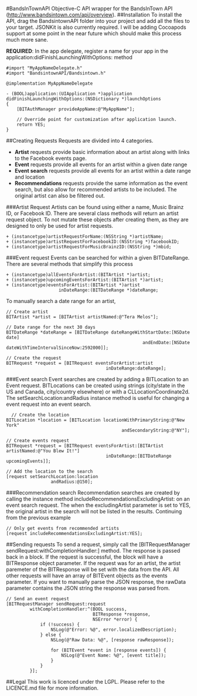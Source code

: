 #BandsInTownAPI
Objective-C API wrapper for the BandsInTown API (http://www.bandsintown.com/api/overview).
##Installation
To install the API, drag the BandsintownAPI folder into your project and add all the files to your target. JSONKit is also currently required. I will be adding Cocoapods support at some point in the near future which should make this process much more sane.

__REQUIRED__: In the app delegate, register a name for your app in the application:didFinishLaunchingWithOptions: method

    #import "MyAppNameDelegate.h"
    #import "BandsintownAPI/Bandsintown.h"
    
    @implementation MyAppNameDelegate
    
    - (BOOL)application:(UIApplication *)application didFinishLaunchingWithOptions:(NSDictionary *)launchOptions
    {
        [BITAuthManager provideAppName:@"MyAppName"];
        
        // Override point for customization after application launch.
        return YES;
    }

##Creating Requests
Requests are divided into 4 categories.

- __Artist__ requests provide basic information about an artist along with links to the Facebook events page.
- __Event__ requests provide all events for an artist within a given date range
- __Event search__ requests provide all events for an artist within a date range and location
- __Recommendations__ requests provide the same information as the event search, but also allow for recommended artists to be included. The original artist can also be filtered out.

###Artist Request
Artists can be found using either a name, Music Brainz ID, or Facebook ID. There are several class methods will return an artist request object. To not mutate these objects after creating them, as they are designed to only be used for artist requests.

    + (instancetype)artistRequestForName:(NSString *)artistName;
    + (instancetype)artistRequestForFacebookID:(NSString *)facebookID;
    + (instancetype)artistRequestForMusicBrainzID:(NSString *)mbid;
    
###Event request
Events can be searched for within a given BITDateRange. There are several methods that simplify this process

    + (instancetype)allEventsForArtist:(BITArtist *)artist;
    + (instancetype)upcomingEventsForArtist:(BITArtist *)artist;
    + (instancetype)eventsForArtist:(BITArtist *)artist
                        inDateRange:(BITDateRange *)dateRange;
                        
To manually search a date range for an artist,

    // Create artist
    BITArtist *artist = [BITArtist artistNamed:@"Tera Melos"];
    
    // Date range for the next 30 days
    BITDateRange *dateRange = [BITDateRange dateRangeWithStartDate:[NSDate date]
                                                        andEndDate:[NSDate dateWithTimeIntervalSinceNow:2592000]];
                                                        
    // Create the request
    BITRequest *request = [BITRequest eventsForArtist:artist
                                          inDateRange:dateRange];
                                          
###Event search
Event searches are created by adding a BITLocation to an Event request. BITLocations can be created using strings (city/state in the US and Canada, city/country elsewhere) or with a CLLocationCoordinate2d. The setSearchLocation:andRadius instance method is useful for changing a event request into an event search.

      // Create the location
    BITLocation *location = [BITLocation locationWithPrimaryString:@"New York"
                                                andSecondaryString:@"NY"];
    
    // Create events request
    BITRequest *request = [BITRequest eventsForArtist:[BITArtist artistNamed:@"You Blew It!"]
                                          inDateRange:[BITDateRange upcomingEvents]];
    
    // Add the location to the search
    [request setSearchLocation:location
                     andRadius:@150];
  
###Recommendation search
Recommendation searches are created by calling the instance method includeRecommendationsExcludingArtist: on an event search request. The when the excludingArtist parameter is set to YES, the original artist in the search will not be listed in the results. Continuing from the previous example

    // Only get events from recommended artists
    [request includeRecommendationsExcludingArtist:YES];

##Sending requests
To send a request, simply call the [BITRequestManager sendRequest:withCompletionHandler:] method. The response is passed back in a block. If the request is successful, the block will have a BITResponse object parameter. If the request was for an artist, the artist paremeter of the BITResponse will be set with the data from the API. All other requests will have an array of BITEvent objects as the events parameter. If you want to manually parse the JSON response, the rawData parameter contains the JSON string the response was parsed from.

    // Send an event request
    [BITRequestManager sendRequest:request
             withCompletionHandler:^(BOOL success,
                                     BITResponse *response,
                                     NSError *error) {
                 if (!success) {
                     NSLog(@"Error: %@", error.localizedDescription);
                 } else {
                     NSLog(@"Raw Data: %@", [response rawResponse]);
                     
                     for (BITEvent *event in [response events]) {
                         NSLog(@"Event Name: %@", [event title]);
                     }
                 }
             }];

##Legal
This work is licenced under the LGPL. Please refer to the LICENCE.md file for more information.
